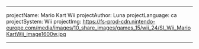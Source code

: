 ---

projectName: Mario Kart Wii
projectAuthor: Luna
projectLanguage: ca
projectSystem: Wii
projectImg: https://fs-prod-cdn.nintendo-europe.com/media/images/10_share_images/games_15/wii_24/SI_Wii_MarioKartWii_image1600w.jpg

---